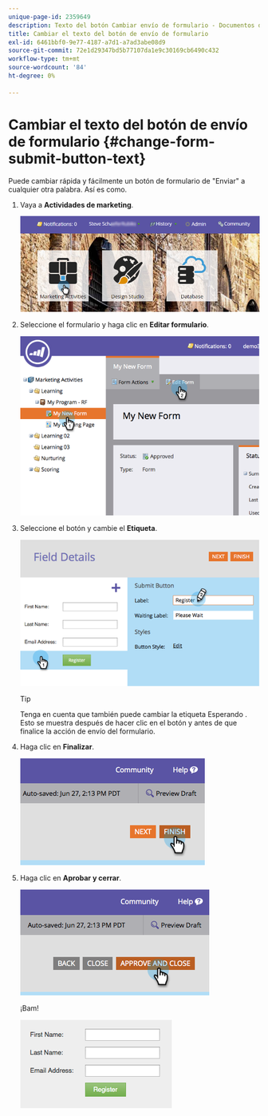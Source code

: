 ```yaml
---
unique-page-id: 2359649
description: Texto del botón Cambiar envío de formulario - Documentos de Marketo - Documentación del producto
title: Cambiar el texto del botón de envío de formulario
exl-id: 6461bbf0-9e77-4187-a7d1-a7ad3abe08d9
source-git-commit: 72e1d29347bd5b77107da1e9c30169cb6490c432
workflow-type: tm+mt
source-wordcount: '84'
ht-degree: 0%

---
```


# Cambiar el texto del botón de envío de formulario {#change-form-submit-button-text}

Puede cambiar rápida y fácilmente un botón de formulario de &quot;Enviar&quot; a cualquier otra palabra. Así es como.

1. Vaya a **Actividades de marketing**.

   ![](assets/login-marketing-activities-4.png)

1. Seleccione el formulario y haga clic en **Editar formulario**.

   ![](assets/image2014-9-15-12-3a42-3a14.png)

1. Seleccione el botón y cambie el **Etiqueta**.

   ![](assets/image2014-9-15-12-3a42-3a41.png)

   >[!TIP]
   >
   >Tenga en cuenta que también puede cambiar la etiqueta Esperando . Esto se muestra después de hacer clic en el botón y antes de que finalice la acción de envío del formulario.

1. Haga clic en **Finalizar**.

   ![](assets/image2014-9-15-12-3a43-3a26.png)

1. Haga clic en **Aprobar y cerrar**.

   ![](assets/image2014-9-15-12-3a43-3a36.png)

   ¡Bam!

   ![](assets/image2014-9-15-12-3a44-3a7.png)
